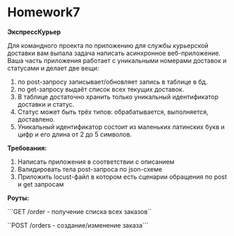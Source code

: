 # Homework7

**ЭкспрессКурьер**

Для командного проекта по приложению для службы курьерской доставки вам выпала задача написать асинхронное веб-приложение.
Ваша часть приложения работает с уникальными номерами доставок и статусами и делает две вещи: 

1) по post-запросу записывает/обновляет запись в таблице в бд.
2) по get-запросу выдаёт список всех текущих доставок.
3) В таблице достаточно хранить только уникальный идентификатор доставки и статус.
4) Статус может быть трёх типов: обрабатывается, выполняется, доставлено.
5) Уникальный идентификатор состоит из маленьких латинских букв и цифр и его длина от 2 до 5 символов.
   
**Требования:**

1) Написать приложения в соответствии с описанием
2) Валидировать тела post-запроса по json-схеме
3) Приложить locust-файл в котором есть сценарии обращения по post и get запросам

**Роуты:**

```GET  /order - получение списка всех заказов``

``POST /orders - создание/изменение заказа```